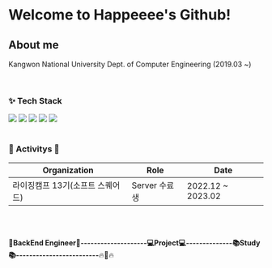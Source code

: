 # Welcome to Happeeee's Github!

## About me
Kangwon National University Dept. of Computer Engineering (2019.03 ~)

</br>

### :sparkles: Tech Stack
 <img src="https://img.shields.io/badge/JAVA-FF9E0F?style=flat-square&logo=java&logoColor=white"/> 
 <img src="https://img.shields.io/badge/C++-00599C?style=flat-square&logo=c++&logoColor=white"/>
 <img src="https://img.shields.io/badge/Spring Boot-6DB33F?style=flat-square&logo=Spring Boot&logoColor=white"/> 
 <img src="https://img.shields.io/badge/MySQL-4479A1?style=flat-square&logo=MySQL&logoColor=white"/> 
 <img src="https://img.shields.io/badge/AWS-232F3E?style=flat-square&logo=Amazon AWS&logoColor=white"/> 

 </br>
 </br>

### :running: Activitys :running:
|Organization|Role|Date|
 |---|---|---|
|라이징캠프 13기(소프트 스퀘어드)|Server 수료생|2022.12 ~ 2023.02|

  </br>

</br>

:star2:**BackEnd Engineer:star2:--------------------:computer:Project:computer:--------------:books:Study:books:-------------------------**:fire::running::fire:
